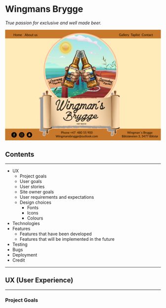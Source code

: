 # Wingmans Brygge #
_True passion for exclusive and well made beer._

![Wingmans](wireframes/desktop/wingmans-home.jpg)  


## Contents ##  
---
* UX    
    * Project goals  
    * User goals  
    * User stories  
    * Site owner goals  
    * User requirements and expectations  
    * Design choices  
        * Fonts  
        * Icons  
        * Colours
* Technologies  
* Features  
    * Features that have been developed  
    * Features that will be implemented in the future  
* Testing  
* Bugs  
* Deployment  
* Credit  
---
## UX (User Experience) ##  
---  
### Project Goals ###  


